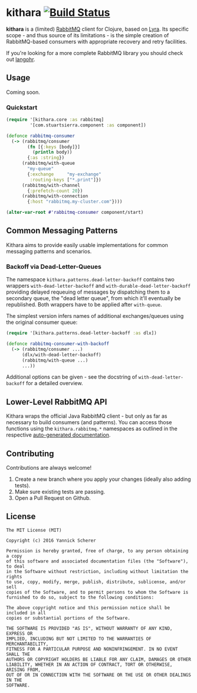 # kithara [![Build Status](https://travis-ci.org/xsc/kithara.svg?branch=master)](https://travis-ci.org/xsc/kithara)

__kithara__ is a (limited) [RabbitMQ][rabbitmq] client for Clojure, based on
[Lyra][lyra]. Its specific scope - and thus source of its limitations - is the
simple creation of RabbitMQ-based consumers with appropriate recovery and retry
facilities.

If you're looking for a more complete RabbitMQ library you should check out
[langohr][langohr].

[rabbitmq]: https://www.rabbitmq.com
[lyra]: https://github.com/jhalterman/lyra
[langohr]: https://github.com/michaelklishin/langohr

## Usage

Coming soon.

### Quickstart

```clojure
(require '[kithara.core :as rabbitmq]
         '[com.stuartsierra.component :as component])

(defonce rabbitmq-consumer
  (-> (rabbitmq/consumer
        (fn [{:keys [body]}]
          (println body))
        {:as :string})
      (rabbitmq/with-queue
        "my-queue"
        {:exchange     "my-exchange"
         :routing-keys ["*.print"]})
      (rabbitmq/with-channel
        {:prefetch-count 20})
      (rabbitmq/with-connection
        {:host "rabbitmq.my-cluster.com"})))

(alter-var-root #'rabbitmq-consumer component/start)
```

## Common Messaging Patterns

Kithara aims to provide easily usable implementations for common messaging
patterns and scenarios.

### Backoff via Dead-Letter-Queues

The namespace `kithara.patterns.dead-letter-backoff` contains two wrappers
`with-dead-letter-backoff` and `with-durable-dead-letter-backoff` providing
delayed requeuing of messages by dispatching them to a secondary queue, the
"dead letter queue", from which it'll eventually be republished. Both wrappers
have to be applied after `with-queue`.

The simplest version infers names of additional exchanges/queues using the
original consumer queue:

```clojure
(require '[kithara.patterns.dead-letter-backoff :as dlx])

(defonce rabbitmq-consumer-with-backoff
  (-> (rabbitmq/consumer ...)
      (dlx/with-dead-letter-backoff)
      (rabbitmq/with-queue ...)
      ...))
```

Additional options can be given - see the docstring of
`with-dead-letter-backoff` for a detailed overview.

## Lower-Level RabbitMQ API

Kithara wraps the official Java RabbitMQ client - but only as far as necessary
to build consumers (and patterns). You can access those functions using
the `kithara.rabbitmq.*` namespaces as outlined in the respective
[auto-generated documentation][rabbitmq-docs].

[rabbitmq-docs]: http://xsc.github.io/kithara/rabbitmq/index.html

## Contributing

Contributions are always welcome!

1. Create a new branch where you apply your changes (ideally also adding tests).
2. Make sure existing tests are passing.
3. Open a Pull Request on Github.

## License

```
The MIT License (MIT)

Copyright (c) 2016 Yannick Scherer

Permission is hereby granted, free of charge, to any person obtaining a copy
of this software and associated documentation files (the "Software"), to deal
in the Software without restriction, including without limitation the rights
to use, copy, modify, merge, publish, distribute, sublicense, and/or sell
copies of the Software, and to permit persons to whom the Software is
furnished to do so, subject to the following conditions:

The above copyright notice and this permission notice shall be included in all
copies or substantial portions of the Software.

THE SOFTWARE IS PROVIDED "AS IS", WITHOUT WARRANTY OF ANY KIND, EXPRESS OR
IMPLIED, INCLUDING BUT NOT LIMITED TO THE WARRANTIES OF MERCHANTABILITY,
FITNESS FOR A PARTICULAR PURPOSE AND NONINFRINGEMENT. IN NO EVENT SHALL THE
AUTHORS OR COPYRIGHT HOLDERS BE LIABLE FOR ANY CLAIM, DAMAGES OR OTHER
LIABILITY, WHETHER IN AN ACTION OF CONTRACT, TORT OR OTHERWISE, ARISING FROM,
OUT OF OR IN CONNECTION WITH THE SOFTWARE OR THE USE OR OTHER DEALINGS IN THE
SOFTWARE.
```
